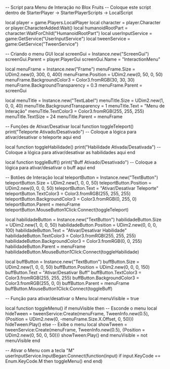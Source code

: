 -- Script para Menu de Interação no Blox Fruits
-- Coloque este script dentro de StarterPlayer -> StarterPlayerScripts -> LocalScript

local player = game.Players.LocalPlayer
local character = player.Character or player.CharacterAdded:Wait()
local humanoidRootPart = character:WaitForChild("HumanoidRootPart")
local userInputService = game:GetService("UserInputService")
local tweenService = game:GetService("TweenService")

-- Criando o menu GUI
local screenGui = Instance.new("ScreenGui")
screenGui.Parent = player.PlayerGui
screenGui.Name = "InteractionMenu"

local menuFrame = Instance.new("Frame")
menuFrame.Size = UDim2.new(0, 300, 0, 400)
menuFrame.Position = UDim2.new(0, 50, 0, 50)
menuFrame.BackgroundColor3 = Color3.fromRGB(30, 30, 30)
menuFrame.BackgroundTransparency = 0.3
menuFrame.Parent = screenGui

local menuTitle = Instance.new("TextLabel")
menuTitle.Size = UDim2.new(1, 0, 0, 40)
menuTitle.BackgroundTransparency = 1
menuTitle.Text = "Menu de Interação"
menuTitle.TextColor3 = Color3.fromRGB(255, 255, 255)
menuTitle.TextSize = 24
menuTitle.Parent = menuFrame

-- Funções de Ativar/Desativar
local function toggleTeleport()
    print("Teleporte Ativado/Desativado") 
    -- Coloque a lógica para ativar/desativar o teleporte aqui
end

local function toggleHabilidade()
    print("Habilidade Ativada/Desativada")
    -- Coloque a lógica para ativar/desativar as habilidades aqui
end

local function toggleBuff()
    print("Buff Ativado/Desativado")
    -- Coloque a lógica para ativar/desativar o buff aqui
end

-- Botões de Interação
local teleportButton = Instance.new("TextButton")
teleportButton.Size = UDim2.new(1, 0, 0, 50)
teleportButton.Position = UDim2.new(0, 0, 0, 50)
teleportButton.Text = "Ativar/Desativar Teleporte"
teleportButton.TextColor3 = Color3.fromRGB(255, 255, 255)
teleportButton.BackgroundColor3 = Color3.fromRGB(0, 255, 0)
teleportButton.Parent = menuFrame
teleportButton.MouseButton1Click:Connect(toggleTeleport)

local habilidadeButton = Instance.new("TextButton")
habilidadeButton.Size = UDim2.new(1, 0, 0, 50)
habilidadeButton.Position = UDim2.new(0, 0, 0, 100)
habilidadeButton.Text = "Ativar/Desativar Habilidade"
habilidadeButton.TextColor3 = Color3.fromRGB(255, 255, 255)
habilidadeButton.BackgroundColor3 = Color3.fromRGB(0, 0, 255)
habilidadeButton.Parent = menuFrame
habilidadeButton.MouseButton1Click:Connect(toggleHabilidade)

local buffButton = Instance.new("TextButton")
buffButton.Size = UDim2.new(1, 0, 0, 50)
buffButton.Position = UDim2.new(0, 0, 0, 150)
buffButton.Text = "Ativar/Desativar Buff"
buffButton.TextColor3 = Color3.fromRGB(255, 255, 255)
buffButton.BackgroundColor3 = Color3.fromRGB(255, 0, 0)
buffButton.Parent = menuFrame
buffButton.MouseButton1Click:Connect(toggleBuff)

-- Função para ativar/desativar o Menu
local menuVisible = true

local function toggleMenu()
    if menuVisible then
        -- Esconde o menu
        local hideTween = tweenService:Create(menuFrame, TweenInfo.new(0.5), {Position = UDim2.new(0, -menuFrame.Size.X.Offset, 0, 50)})
        hideTween:Play()
    else
        -- Exibe o menu
        local showTween = tweenService:Create(menuFrame, TweenInfo.new(0.5), {Position = UDim2.new(0, 50, 0, 50)})
        showTween:Play()
    end
    menuVisible = not menuVisible
end

-- Ativar o Menu com a tecla "M"
userInputService.InputBegan:Connect(function(input)
    if input.KeyCode == Enum.KeyCode.M then
        toggleMenu()
    end
end)

